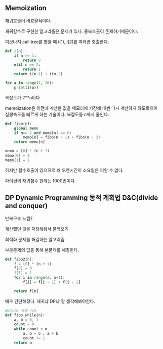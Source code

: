 ## Memoization

재귀호출이 비효율적이다.

재귀함수로 구현한 알고리즘은 문제가 있다. 중복호출이 존재하기때문이다.

피보나치 call tree를 봤을 때 i(1), i(2)를 여러번 호출한다.

```python
def i(n):
    if n == 1:
        return 0
    elif n == 2:
        return 1
    return i(n-1) + i(n-2)

for a in range(1, 20):
    print(i(a))
```

 복잡도가 2**n이다

memoization은 이전에 계산한 값을 메모리에 저장해 매번 다시 계산하지 않도록하여 실행속도를 빠르게 하는 기술이다. 복잡도를 n까지 줄인다.

```python
def fibo(n):
	global memo
	if n>= 2 and memo[n] == 0:
		memo[n] = fibo(n - 1) + fibo(n - 2)
	return memo[n]

memo = [0] * (n + 1)
memo[0] = 0
memo[1] = 1
```

하지만 함수호출이 있으므로 꽤 오랜시간이 소요됨은 피할 수 없다.

파이썬의 재귀함수 한계는 1000번이다.

## DP Dynamic Programming 동적 계획법  D&C(divide and conquer)

반복구조 느낌?

계산했던 것을 저장해둬서 불러오기

최적화 문제를 해결하는 알고리즘

부분문제의 답을 통해 본문제를 해결한다.

```python
def fibo2(n):
	f = [0] * (n + 1)
	f[0] = 0
	f[1] = 1
	for i in range(2, n+1):
		f[i] = f[i - 1] + f[i - 2]

	return f[n]
```

매우 간단해졌다.  재귀냐 DP냐 잘 생각해봐야한다.

```python
#while 사용 가능
def fibo_while(n):
	a, b = 0, 1
	count = 0
	while count < n 
		a, b = b , a + b
		count += 1
	return a
```
